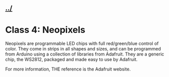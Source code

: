 ## [../](../)

#  Class 4: Neopixels

Neopixels are programmable LED chips with full red/green/blue control of color.  They come in strips in all shapes and sizes, and can be programmed from Arduino using a collection of libraries from Adafruit.  They are a generic chip, the WS2812, packaged and made easy to use by Adafruit.  

For more information, THE reference is the Adafruit website.  

